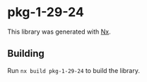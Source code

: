 # pkg-1-29-24

This library was generated with [Nx](https://nx.dev).

## Building

Run `nx build pkg-1-29-24` to build the library.
